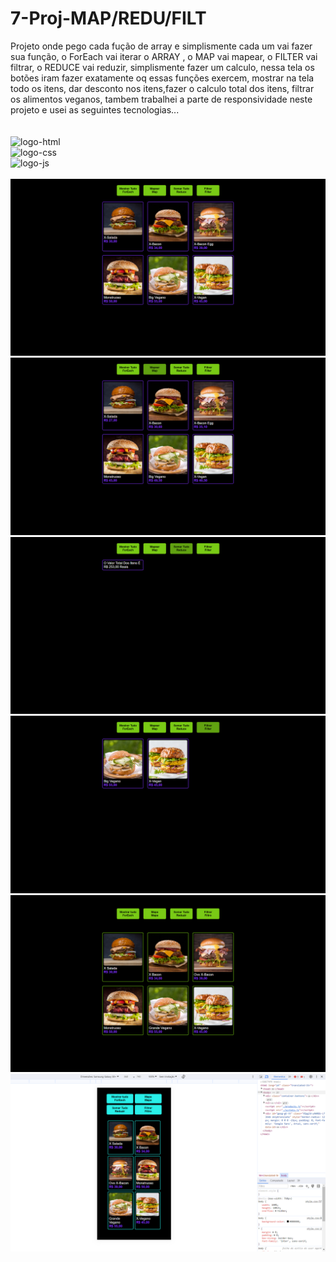 # 7-Proj-MAP/REDU/FILT

Projeto onde pego cada fução de array e simplismente cada um vai fazer sua função,
o ForEach vai iterar o ARRAY , o MAP vai mapear, o FILTER vai filtrar, o REDUCE vai reduzir, simplismente fazer um calculo, 
nessa tela os botões iram fazer exatamente oq essas funções exercem, mostrar na tela todo os itens, dar desconto nos itens,fazer o calculo total dos itens, filtrar os alimentos veganos, tambem trabalhei a parte de responsividade neste projeto e  usei as seguintes tecnologias... 
<br>
<br>
<br>
<img src="https://img.shields.io/badge/HTML5-E34F26?style=for-the-badge&logo=html5&logoColor=white" alt="logo-html">
<br>
<img src="https://img.shields.io/badge/CSS3-1572B6?style=for-the-badge&logo=css3&logoColor=white" alt="logo-css">
<br>
<img src="https://img.shields.io/badge/JavaScript-323330?style=for-the-badge&logo=javascript&logoColor=F7DF1E" alt="logo-js">
<br>
<br>
<img src="./img/Captura de Tela (26).png">
<br>
<img src="./img/Captura de Tela (27).png">
<br>
<img src="./img/Captura de Tela (28).png">
<br>
<img src="./img/Captura de Tela (29).png">
<br>
<img src="./img/Captura de Tela (32).png">
<br>
<img src="./img/Captura de Tela (33).png">